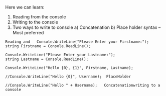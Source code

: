 Here we can learn:
1. Reading from the console
2. Writing to the console
3. Two ways to write to console
     a) Concatenation
     b) Place holder syntax – Most preferred

```
Reading and   Console.WriteLine("Please Enter your Firstname:");
string Firstname = Console.ReadLine();

Console.WriteLine("Please Enter your Lastname:");
string Lastname = Console.ReadLine();

Console.WriteLine("Hello {0}, {1}", Firstname, Lastname);   

//Console.WriteLine("Hello {0}", Username);  PlaceHolder

//Console.WriteLine("Hello " + Username);   Concatenationwriting to a console
```
